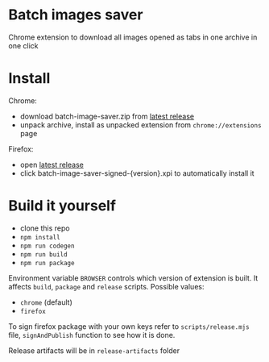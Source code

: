 # Batch images saver

Chrome extension to download all images opened as tabs in one archive in one click

# Install

Chrome:
- download batch-image-saver.zip from [latest release](https://github.com/lerarosalene/batched-img-save/releases/latest/)
- unpack archive, install as unpacked extension from `chrome://extensions` page

Firefox: 
- open [latest release](https://github.com/lerarosalene/batched-img-save/releases/tag/v1.1.3)
- click batch-image-saver-signed-{version}.xpi to automatically install it

# Build it yourself

- clone this repo
- `npm install`
- `npm run codegen`
- `npm run build`
- `npm run package`

Environment variable `BROWSER` controls which version of extension is built. It affects `build`, `package` and `release` scripts. Possible values:
- `chrome` (default)
- `firefox`


To sign firefox package with your own keys refer to `scripts/release.mjs` file, `signAndPublish` function to see how it is done.


Release artifacts will be in `release-artifacts` folder
